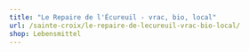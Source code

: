 ```yaml
---
title: "Le Repaire de l'Écureuil - vrac, bio, local"
url: /sainte-croix/le-repaire-de-lecureuil-vrac-bio-local/
shop: Lebensmittel
---
```

